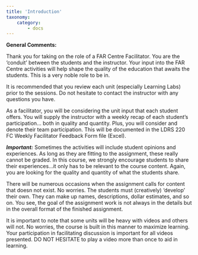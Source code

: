 ```yaml
---
title: 'Introduction'
taxonomy:
    category:
        - docs
---
```


**General Comments:**

Thank you for taking on the role of a FAR Centre Facilitator. You are the ‘conduit’ between the students and the instructor. Your input into the FAR Centre activities will help shape the quality of the education that awaits the students. This is a very noble role to be in.

It is recommended that you review each unit (especially Learning Labs) prior to the sessions. Do not hesitate to contact the instructor with any questions you have.

As a facilitator, you will be considering the unit input that each student offers. You will supply the instructor with a weekly recap of each student’s participation… both in quality and quantity. Plus, you will consider and denote their team participation. This will be documented in the LDRS 220 FC Weekly Facilitator Feedback Form file (Excel).

***Important:*** Sometimes the activities will include student opinions and experiences. As long as they are fitting to the assignment, these really cannot be graded. In this course, we strongly encourage students to share their experiences...it only has to be relevant to the course content. Again, you are looking for the quality and quantity of what the students share.

There will be numerous occasions when the assignment calls for content that doesn not exist. No worries. The students must (creatively) ‘develop’ their own. They can make up names, descriptions, dollar estimates, and so on. You see, the goal of the assignment work is not always in the details but in the overall format of the finished assignment.

It is important to note that some units will be heavy with videos and others will not. No worries, the course is built in this manner to maximize learning. Your participation in facilitating discussion is important for all videos presented. DO NOT HESITATE to play a video more than once to aid in learning.
